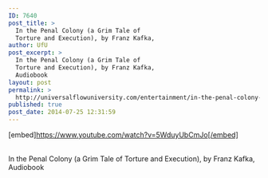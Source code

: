 ```yaml
---
ID: 7640
post_title: >
  In the Penal Colony (a Grim Tale of
  Torture and Execution), by Franz Kafka,
author: UfU
post_excerpt: >
  In the Penal Colony (a Grim Tale of
  Torture and Execution), by Franz Kafka,
  Audiobook
layout: post
permalink: >
  http://universalflowuniversity.com/entertainment/in-the-penal-colony-a-grim-tale-of-torture-and-execution-by-franz-kafka-2/
published: true
post_date: 2014-07-25 12:31:59
---
```

[embed]https://www.youtube.com/watch?v=5WduyUbCmJo[/embed]</br></br>
<p>In the Penal Colony (a Grim Tale of Torture and Execution), by Franz Kafka, Audiobook</p>